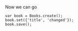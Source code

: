 Now we can go

    var book = Books.create();
    book.set({'title', 'changed'});
    book.save();
    

